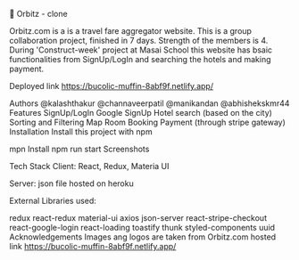 🏨 Orbitz - clone

Orbitz.com is a is a travel fare aggregator website. 
This is a group collaboration project, finished in 7 days. Strength of the members is 4. During 'Construct-week' project at Masai School this website has bsaic functionalities from SignUp/LogIn and searching the hotels and making payment.

Deployed link
https://bucolic-muffin-8abf9f.netlify.app/

Authors
@kalashthakur
@channaveerpatil
@manikandan
@abhishekskmr44
Features
SignUp/LogIn
Google SignUp
Hotel search (based on the city)
Sorting and Filtering
Map
Room Booking
Payment (through stripe gateway)
Installation
Install this project with npm

  mpn Install
  npm run start
Screenshots


Tech Stack
Client: React, Redux, Materia UI

Server: json file hosted on heroku

External Libraries used:

redux
react-redux
material-ui
axios
json-server
react-stripe-checkout
react-google-login
react-loading
toastify
thunk
styled-components
uuid
Acknowledgements
Images ang logos are taken from Orbitz.com
hosted link https://bucolic-muffin-8abf9f.netlify.app/
